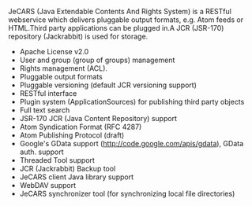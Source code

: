 JeCARS (Java Extendable Contents And Rights System) is a RESTful webservice which delivers pluggable output formats, e.g. Atom feeds or HTML.Third party applications can be plugged in.A JCR (JSR-170) repository (Jackrabbit) is used for storage.

  * Apache License v2.0
  * User and group (group of groups) management
  * Rights management (ACL).
  * Pluggable output formats
  * Pluggable versioning (default JCR versioning support)
  * RESTful interface
  * Plugin system (ApplicationSources) for publishing third party objects
  * Full text search
  * JSR-170 JCR (Java Content Repository) support
  * Atom Syndication Format (RFC 4287)
  * Atom Publishing Protocol (draft)
  * Google's GData support (http://code.google.com/apis/gdata), GData auth. support
  * Threaded Tool support
  * JCR (Jackrabbit) Backup tool
  * JeCARS client Java library support
  * WebDAV support
  * JeCARS synchronizer tool (for synchronizing local file directories)